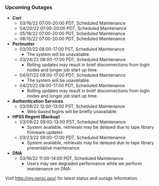 ### Upcoming Outages 

- **Cori**
    - 03/16/22 07:00-20:00 PDT, Scheduled Maintenance
    - 04/20/22 07:00-20:00 PDT, Scheduled Maintenance
    - 05/18/22 07:00-20:00 PDT, Scheduled Maintenance
    - 06/15/22 07:00-20:00 PDT, Scheduled Maintenance
- **Perlmutter**
    - 03/10/22 08:00-17:00 PST, Scheduled Maintenance
        - The system will be unavailable.
    - 03/24/22 08:00-17:00 PDT, Scheduled Maintenance
        - Rolling updates may result in brief disconnections from login nodes 
          and longer job start up time.
    - 04/07/22 08:00-17:00 PDT, Scheduled Maintenance
        - The system will be unavailable.
    - 04/21/22 08:00-17:00 PDT, Scheduled Maintenance
        - Rolling updates may result in brief disconnections from login nodes 
          and longer job start up time.
- **Authentication Services**
    - 03/08/22 12:00-13:00 PST, Scheduled Maintenance
        - Web-based logins will be briefly unavailable
- **HPSS Regent (Backup)**
    - 03/09/22 09:00-13:00 PST, Scheduled Maintenance
        - System available, retrievals may be delayed due to tape library 
          firmware updates
    - 03/23/22 09:00-17:00 PDT, Scheduled Maintenance
        - System available, retrievals may be delayed due to tape library 
          preventative maintenance
- **DNA**
    - 03/16/22 11:00-14:00 PDT, Scheduled Maintenance
        - Users may see degraded performance while we perform maintenance on 
          DNA.
         
Visit <http://my.nersc.gov/> for latest status and outage information.
